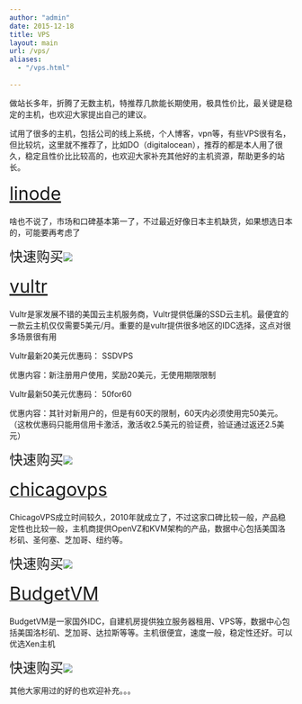 ```yaml
---
author: "admin"
date: 2015-12-18
title: VPS
layout: main
url: /vps/
aliases:
  - "/vps.html"
  
---
```


做站长多年，折腾了无数主机，特推荐几款能长期使用，极具性价比，最关键是稳定的主机，也欢迎大家提出自己的建议。

试用了很多的主机，包括公司的线上系统，个人博客，vpn等，有些VPS很有名，但比较坑，这里就不推荐了，比如DO（digitalocean），推荐的都是本人用了很久，稳定且性价比比较高的，也欢迎大家补充其他好的主机资源，帮助更多的站长。 

<span style="line-height:1.5;font-size:32px;"><a href="https://www.linode.com/?r=2fa981ec5f16e4c0d7eb33d3b665826a7dbb4283" target="_blank">linode</a></span> 

啥也不说了，市场和口碑基本第一了，不过最近好像日本主机缺货，如果想选日本的，可能要再考虑了

<span style="font-size:24px;">快速购买</span>[![][1]](https://www.linode.com/?r=2fa981ec5f16e4c0d7eb33d3b665826a7dbb4283)

<span style="line-height:1.5;font-size:32px;"><a href="http://www.vultr.com/?ref=6848323" target="_blank"><u>vultr</u></a></span> 

Vultr是家发展不错的美国云主机服务商，Vultr提供低廉的SSD云主机。最便宜的一款云主机仅仅需要5美元/月。重要的是vultr提供很多地区的IDC选择，这点对很多场景很有用

Vultr最新20美元优惠码： 
<span style="vertical-align:baseline;background:transparent;">SSDVPS</span>

优惠内容：新注册用户使用，奖励20美元，无使用期限限制

Vultr最新50美元优惠码： 
<span style="vertical-align:baseline;background:transparent;">50for60</span>

优惠内容：其针对新用户的，但是有60天的限制，60天内必须使用完50美元。（这枚优惠码只能用信用卡激活，激活收2.5美元的验证费，验证通过返还2.5美元）

<span style="font-size:24px;">快速购买</span>[![][2]](http://www.vultr.com/?ref=6848323)

<a href="https://billing.chicagovps.net/aff.php?aff=1641" target="_blank"><span style="line-height:1.5;font-size:32px;">chicagovps</span><span style="line-height:1.5;font-size:32px;"></span></a> 

ChicagoVPS成立时间较久，2010年就成立了，不过这家口碑比较一般，产品稳定性也比较一般，主机商提供OpenVZ和KVM架构的产品，数据中心包括美国洛杉矶、圣何塞、芝加哥、纽约等。

<span style="font-size:24px;">快速购买</span>[![][3]](https://billing.chicagovps.net/aff.php?aff=1641)

<a href="https://www.budgetvm.com/account/aff.php?aff=2085" target="_blank"><span style="line-height:1.5;font-size:32px;">BudgetVM</span><span style="line-height:1.5;font-size:32px;"></span></a> 

BudgetVM是一家国外IDC，自建机房提供独立服务器租用、VPS等，数据中心包括美国洛杉矶、芝加哥、达拉斯等等。主机很便宜，速度一般，稳定性还好。可以优选Xen主机

<span style="font-size:24px;">快速购买</span>[![][4]](https://www.budgetvm.com/account/aff.php?aff=2085)

其他大家用过的好的也欢迎补充。。。

 [1]: http://www.goodmemory.cc/wp-content/uploads/2015/10/linode.jpg
 [2]: http://www.goodmemory.cc/wp-content/uploads/2015/10/vultr.png
 [3]: http://www.goodmemory.cc/wp-content/uploads/2015/10/chicagovps.png
 [4]: http://www.goodmemory.cc/wp-content/uploads/2015/10/budgetvm.jpg
